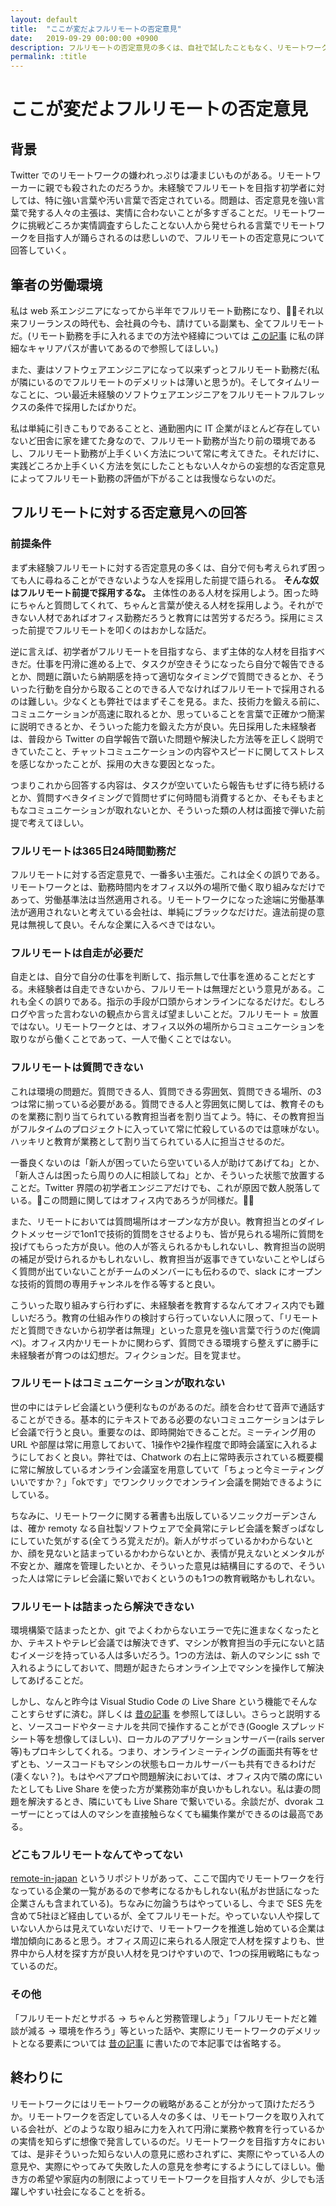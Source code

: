 ```yaml
---
layout: default
title:  "ここが変だよフルリモートの否定意見"
date:   2019-09-29 00:00:00 +0900
description: フルリモートの否定意見の多くは、自社で試したこともなく、リモートワークが上手くいく方法について考えたこともない人々から発信されるので参考にならないという話
permalink: :title
---
```


# ここが変だよフルリモートの否定意見

## 背景

Twitter でのリモートワークの嫌われっぷりは凄まじいものがある。リモートワーカーに親でも殺されたのだろうか。未経験でフルリモートを目指す初学者に対しては、特に強い言葉や汚い言葉で否定されている。問題は、否定意見を強い言葉で発する人々の主張は、実情に合わないことが多すぎることだ。リモートワークに挑戦どころか実情調査すらしたことない人から発せられる言葉でリモートワークを目指す人が踊らされるのは悲しいので、フルリモートの否定意見について回答していく。

## 筆者の労働環境

私は web 系エンジニアになってから半年でフルリモート勤務になり、それ以来フリーランスの時代も、会社員の今も、請けている副業も、全てフルリモートだ。(リモート勤務を手に入れるまでの方法や経緯については [この記事](https://ogihara-ryo.github.io/career-path) に私の詳細なキャリアパスが書いてあるので参照してほしい。)

また、妻はソフトウェアエンジニアになって以来ずっとフルリモート勤務だ(私が隣にいるのでフルリモートのデメリットは薄いと思うが)。そしてタイムリーなことに、つい最近未経験のソフトウェアエンジニアをフルリモートフルフレックスの条件で採用したばかりだ。

私は単純に引きこもりであることと、通勤圏内に IT 企業がほとんど存在していないど田舎に家を建てた身なので、フルリモート勤務が当たり前の環境であるし、フルリモート勤務が上手くいく方法について常に考えてきた。それだけに、実践どころか上手くいく方法を気にしたこともない人々からの妄想的な否定意見によってフルリモート勤務の評価が下がることは我慢ならないのだ。

## フルリモートに対する否定意見への回答

### 前提条件

まず未経験フルリモートに対する否定意見の多くは、自分で何も考えられず困っても人に尋ねることができないような人を採用した前提で語られる。 **そんな奴はフルリモート前提で採用するな。** 主体性のある人材を採用しよう。困った時にちゃんと質問してくれて、ちゃんと言葉が使える人材を採用しよう。それができない人材であればオフィス勤務だろうと教育には苦労するだろう。採用にミスった前提でフルリモートを叩くのはおかしな話だ。

逆に言えば、初学者がフルリモートを目指すなら、まず主体的な人材を目指すべきだ。仕事を円滑に進める上で、タスクが空きそうになったら自分で報告できるとか、問題に躓いたら納期感を持って適切なタイミングで質問できるとか、そういった行動を自分から取ることのできる人でなければフルリモートで採用されるのは難しい。少なくとも弊社ではまずそこを見る。また、技術力を鍛える前に、コミュニケーションが高速に取れるとか、思っていることを言葉で正確かつ簡潔に説明できるとか、そういった能力を鍛えた方が良い。先日採用した未経験者は、普段から Twitter の自学報告で躓いた問題や解決した方法等を正しく説明できていたこと、チャットコミュニケーションの内容やスピードに関してストレスを感じなかったことが、採用の大きな要因となった。

つまりこれから回答する内容は、タスクが空いていたら報告もせずに待ち続けるとか、質問すべきタイミングで質問せずに何時間も消費するとか、そもそもまともなコミュニケーションが取れないとか、そういった類の人材は面接で弾いた前提で考えてほしい。

### フルリモートは365日24時間勤務だ

フルリモートに対する否定意見で、一番多い主張だ。これは全くの誤りである。リモートワークとは、勤務時間内をオフィス以外の場所で働く取り組みなだけであって、労働基準法は当然適用される。リモートワークになった途端に労働基準法が適用されないと考えている会社は、単純にブラックなだけだ。違法前提の意見は無視して良い。そんな企業に入るべきではない。

### フルリモートは自走が必要だ

自走とは、自分で自分の仕事を判断して、指示無しで仕事を進めることだとする。未経験者は自走できないから、フルリモートは無理だという意見がある。これも全くの誤りである。指示の手段が口頭からオンラインになるだけだ。むしろログや言った言わないの観点から言えば望ましいことだ。フルリモート = 放置ではない。リモートワークとは、オフィス以外の場所からコミュニケーションを取りながら働くことであって、一人で働くことではない。

### フルリモートは質問できない

これは環境の問題だ。質問できる人、質問できる雰囲気、質問できる場所、の3つは常に揃っている必要がある。質問できる人と雰囲気に関しては、教育そのものを業務に割り当てられている教育担当者を割り当てよう。特に、その教育担当がフルタイムのプロジェクトに入っていて常に忙殺しているのでは意味がない。ハッキリと教育が業務として割り当てられている人に担当させるのだ。

一番良くないのは「新人が困っていたら空いている人が助けてあげてね」とか、「新人さんは困ったら周りの人に相談してね」とか、そういった状態で放置することだ。Twitter 界隈の初学者エンジニアだけでも、これが原因で数人脱落している。この問題に関してはオフィス内であろうが同様だ。

また、リモートにおいては質問場所はオープンな方が良い。教育担当とのダイレクトメッセージで1on1で技術的質問をさせるよりも、皆が見られる場所に質問を投げてもらった方が良い。他の人が答えられるかもしれないし、教育担当の説明の補足が受けられるかもしれないし、教育担当が返事できていないことやしばらく質問が出ていないことがチームのメンバーにも伝わるので、slack にオープンな技術的質問の専用チャンネルを作る等すると良い。

こういった取り組みすら行わずに、未経験者を教育するなんてオフィス内でも難しいだろう。教育の仕組み作りの検討すら行っていない人に限って、「リモートだと質問できないから初学者は無理」といった意見を強い言葉で行うのだ(俺調べ)。オフィス内かリモートかに関わらず、質問できる環境すら整えずに勝手に未経験者が育つのは幻想だ。フィクションだ。目を覚ませ。

### フルリモートはコミュニケーションが取れない

世の中にはテレビ会議という便利なものがあるのだ。顔を合わせて音声で通話することができる。基本的にテキストである必要のないコミュニケーションはテレビ会議で行うと良い。重要なのは、即時開始できることだ。ミーティング用の URL や部屋は常に用意しておいて、1操作や2操作程度で即時会議室に入れるようにしておくと良い。弊社では、Chatwork の右上に常時表示されている概要欄に常に解放しているオンライン会議室を用意していて「ちょっと今ミーティングいいですか？」「okです」でワンクリックでオンライン会議を開始できるようにしている。

ちなみに、リモートワークに関する著書も出版しているソニックガーデンさんは、確か remoty なる自社製ソフトウェアで全員常にテレビ会議を繋ぎっぱなしにしていた気がする(全てうろ覚えだが)。新人がサボっているかわからないとか、顔を見ないと詰まっているかわからないとか、表情が見えないとメンタルが不安とか、離席を管理したいとか、そういった意見は結構目にするので、そういった人は常にテレビ会議に繋いでおくというのも1つの教育戦略かもしれない。

### フルリモートは詰まったら解決できない

環境構築で詰まったとか、git でよくわからないエラーで先に進まなくなったとか、テキストやテレビ会議では解決できず、マシンが教育担当の手元にないと詰むイメージを持っている人は多いだろう。1つの方法は、新人のマシンに ssh で入れるようにしておいて、問題が起きたらオンライン上でマシンを操作して解決してあげることだ。

しかし、なんと昨今は Visual Studio Code の Live Share という機能でそんなことすらせずに済む。詳しくは [昔の記事](https://ogihara-ryo.github.io/vscode-live-share) を参照してほしい。さらっと説明すると、ソースコードやターミナルを共同で操作することができ(Google スプレッドシート等を想像してほしい)、ローカルのアプリケーションサーバー(rails server 等)もプロキシしてくれる。つまり、オンラインミーティングの画面共有等をせずとも、ソースコードもマシンの状態もローカルサーバーも共有できるわけだ(凄くない？)。もはやペアプロや問題解決においては、オフィス内で隣の席にいたとしても Live Share を使った方が業務効率が良いかもしれない。私は妻の問題を解決するとき、隣にいても Live Share で繋いでいる。余談だが、dvorak ユーザーにとっては人のマシンを直接触らなくても編集作業ができるのは最高である。

### どこもフルリモートなんてやってない

[remote-in-japan](https://github.com/uiur/remote-in-japan) というリポジトリがあって、ここで国内でリモートワークを行なっている企業の一覧があるので参考になるかもしれない(私がお世話になった企業さんも含まれている)。ちなみに勿論うちはやっているし、今まで SES 先を含めて5社ほど経由しているが、全てフルリモートだ。やっていない人や探していない人からは見えていないだけで、リモートワークを推進し始めている企業は増加傾向にあると思う。オフィス周辺に来られる人限定で人材を探すよりも、世界中から人材を探す方が良い人材を見つけやすいので、1つの採用戦略にもなっているのだ。

### その他

「フルリモートだとサボる -> ちゃんと労務管理しよう」「フルリモートだと雑談が減る -> 環境を作ろう」等といった話や、実際にリモートワークのデメリットとなる要素については [昔の記事](https://ogihara-ryo.github.io/remote-work) に書いたので本記事では省略する。


## 終わりに

リモートワークにはリモートワークの戦略があることが分かって頂けただろうか。リモートワークを否定している人々の多くは、リモートワークを取り入れている会社が、どのような取り組みに力を入れて円滑に業務や教育を行っているかの実情を知らずに想像で発言しているのだ。リモートワークを目指す方々においては、是非そういった知らない人の意見に惑わされずに、実際にやっている人の意見や、実際にやってみて失敗した人の意見を参考にするようにしてほしい。働き方の希望や家庭内の制限によってリモートワークを目指す人々が、少しでも活躍しやすい社会になることを祈る。
